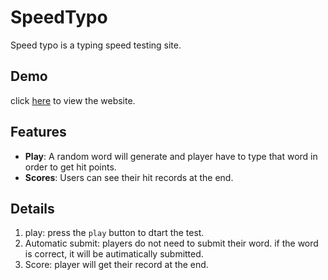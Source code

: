 ﻿# SpeedTypo

Speed typo is a typing speed testing site.

## Demo

click [here](https://fiftekhar3163.github.io/sped-typo/) to view the website.

## Features

- **Play**: A random word will generate and player have to type that word in order to get hit points.
- **Scores**: Users can see their hit records at the end.

## Details

1. play: press the `play` button to dtart the test.
2. Automatic submit: players do not need to submit their word. if the word is correct, it will be autimatically submitted.
3. Score: player will get their record at the end.
